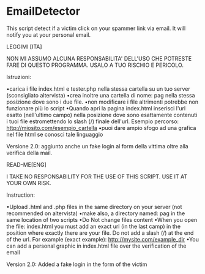 # EmailDetector
This script detect if a victim click on your spammer link via email. It will notify you at your personal email.

LEGGIMI [ITA] 

NON MI ASSUMO ALCUNA RESPONSABILITA' DELL'USO CHE POTRESTE FARE DI QUESTO PROGRAMMA. USALO A TUO RISCHIO E PERICOLO.

Istruzioni:

•carica i file index.html e tester.php nella stessa cartella su un tuo server (sconsigliato altervista)
•crea inoltre una cartella di nome: pag nella stessa posizione dove sono i due file.
•non modificare i file altrimenti potrebbe non funzionare più lo script
•Quando apri la pagina index.html inserisci l'url esatto (nell'ultimo campo) nella posizione dove sono esattamente contenuti i tuoi file
estromettendo lo slash (/) finale dell'url. Esempio percorso: http://miosito.com/esempio_cartella
•puoi dare ampio sfogo ad una grafica nel file html se conosci tale linguaggio

Versione 2.0: aggiunto anche un fake login al form della vittima oltre alla verifica della mail.

READ-ME[ENG]

I TAKE NO RESPONSABILITY FOR THE USE OF THIS SCRIPT. USE IT AT YOUR OWN RISK.

Instruction:

•Upload .html and .php files in the same directory on your server (not recommended on altervista)
•make also, a directory named: pag in the same location of two scripts
•Do Not change files content
•When you open the file: index.html you must add an exact url (in the last camp) in the position where exactly there are your file.
Do not add a slash (/) at the end of the url. For example (exact example): http://mysite.com/example_dir 
•You can add a personal graphic in index.html file over the verification of the email 

Version 2.0: Added a fake login in the form of the victim 
